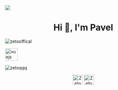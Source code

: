 <img src="https://i.pinimg.com/originals/b2/2a/a2/b22aa22b2f3f55b6468361158d52e2e7.gif" object-fit="cover">

<h1 align="center">Hi 👋, I'm Pavel</h1>

<p align="left"> <img src="https://komarev.com/ghpvc/?username=zetooffical" alt="zetooffical"/> </p>

<p align="left"><img src="https://devicons.github.io/devicon/devicon.git/icons/python/python-original.svg" alt="vuejs" width="40" height="40"/></p>

<img align="center" src="https://github-readme-stats.vercel.app/api?username=ZetoOffical&show_icons=true" alt="zetoqqq"/>

<p align="center">
<a href="https://linkedin.com/in/mikield" target="blank"><img align="center" src="https://cdn1.iconfinder.com/data/icons/andriod-app-logo/32/icon_telegram-256.png" alt="ZetoOffical" height="32" width="32"/></a>
<a href="https://instagram.com/mikield" target="blank"><img align="center" src="https://cdn1.iconfinder.com/data/icons/andriod-app-logo/32/icon_vk-256.png" alt="ZetoOffical" height="32" width="32"/></a>
</p>
